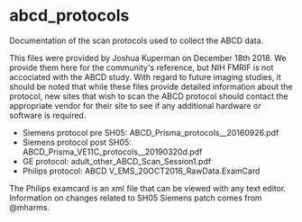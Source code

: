 # abcd_protocols

Documentation of the scan protocols used to collect the ABCD data.

This files were provided by Joshua Kuperman on December 18th 2018. We provide them here for the community's reference, but NIH FMRIF is not accociated with the ABCD study. With regard to future imaging studies, it should be noted that while these files provide detailed information about the protocol, new sites that wish to scan the ABCD protocol should contact the appropriate vendor for their site to see if any additional hardware or software is required. 

* Siemens protocol pre SH05: ABCD_Prisma_protocols__20160926.pdf
* Siemens protocol post SH05: ABCD_Prisma_VE11C_protocols__20190320d.pdf
* GE protocol: adult_other_ABCD_Scan_Session1.pdf
* Philips protocol: ABCD V_EMS_20OCT2016_RawData.ExamCard

The Philips examcard is an xml file that can be viewed with any text editor. Information on changes related to SH05 Siemens patch comes from @mharms.

